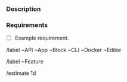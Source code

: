 ### Description

<!-- Add a textual description of the missing functionality. -->
<!-- Please add screenshots if relevant. 🙂  -->

### Requirements

<!-- A checklist overview of what needs to be done to complete the feature -->

- [ ] Example requirement.

<!--
If relevant, add an example API request and response.

**Request**

```http
HTTP/1.1 PUT /api
Content-Type: application/json

{

}
```

**Response**

```http
200 OK HTTP/1.1
Content-Type: application/json

{

}
```
-->

<!-- Remove the labels that don’t apply. -->

/label ~API ~App ~Block ~CLI ~Docker ~Editor

/label ~Feature

/estimate 1d
